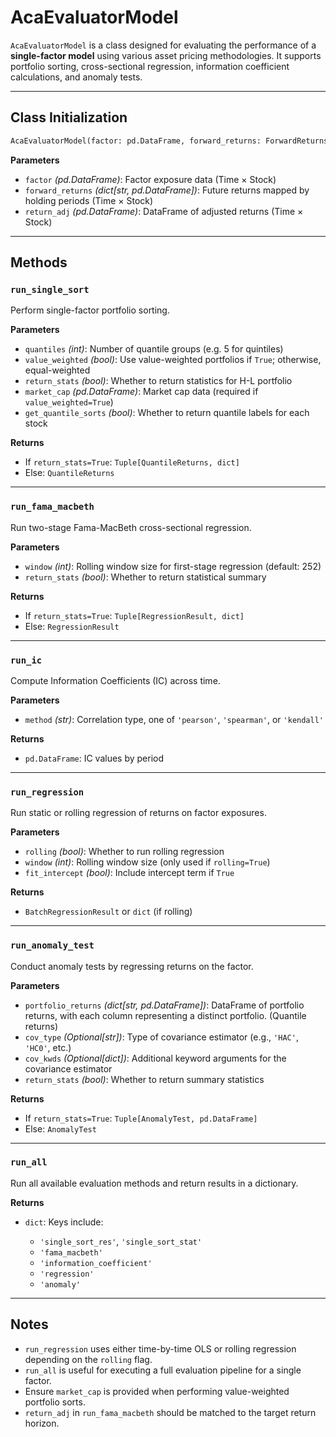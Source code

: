 # AcaEvaluatorModel

`AcaEvaluatorModel` is a class designed for evaluating the performance of a **single-factor model** using various asset pricing methodologies. It supports portfolio sorting, cross-sectional regression, information coefficient calculations, and anomaly tests.

---

## Class Initialization

```python
AcaEvaluatorModel(factor: pd.DataFrame, forward_returns: ForwardReturns, return_adj: pd.DataFrame)
````

**Parameters**

* `factor` *(pd.DataFrame)*: Factor exposure data (Time × Stock)
* `forward_returns` *(dict\[str, pd.DataFrame])*: Future returns mapped by holding periods (Time × Stock)
* `return_adj` *(pd.DataFrame)*: DataFrame of adjusted returns (Time × Stock)
---

## Methods

### `run_single_sort`

Perform single-factor portfolio sorting.

**Parameters**

* `quantiles` *(int)*: Number of quantile groups (e.g. 5 for quintiles)
* `value_weighted` *(bool)*: Use value-weighted portfolios if `True`; otherwise, equal-weighted
* `return_stats` *(bool)*: Whether to return statistics for H-L portfolio
* `market_cap` *(pd.DataFrame)*: Market cap data (required if `value_weighted=True`)
* `get_quantile_sorts` *(bool)*: Whether to return quantile labels for each stock

**Returns**

* If `return_stats=True`:
  `Tuple[QuantileReturns, dict]`
* Else:
  `QuantileReturns`

---

### `run_fama_macbeth`

Run two-stage Fama-MacBeth cross-sectional regression.

**Parameters**

* `window` *(int)*: Rolling window size for first-stage regression (default: 252)
* `return_stats` *(bool)*: Whether to return statistical summary

**Returns**

* If `return_stats=True`:
  `Tuple[RegressionResult, dict]`
* Else:
  `RegressionResult`

---

### `run_ic`

Compute Information Coefficients (IC) across time.

**Parameters**

* `method` *(str)*: Correlation type, one of `'pearson'`, `'spearman'`, or `'kendall'`

**Returns**

* `pd.DataFrame`: IC values by period

---

### `run_regression`

Run static or rolling regression of returns on factor exposures.

**Parameters**

* `rolling` *(bool)*: Whether to run rolling regression
* `window` *(int)*: Rolling window size (only used if `rolling=True`)
* `fit_intercept` *(bool)*: Include intercept term if `True`

**Returns**

* `BatchRegressionResult` or `dict` (if rolling)

---

### `run_anomaly_test`

Conduct anomaly tests by regressing returns on the factor.

**Parameters**

* `portfolio_returns` *(dict\[str, pd.DataFrame])*:  DataFrame of portfolio returns, with each column representing a distinct portfolio. (Quantile returns)
* `cov_type` *(Optional\[str])*: Type of covariance estimator (e.g., `'HAC'`, `'HC0'`, etc.)
* `cov_kwds` *(Optional\[dict])*: Additional keyword arguments for the covariance estimator
* `return_stats` *(bool)*: Whether to return summary statistics

**Returns**

* If `return_stats=True`:
  `Tuple[AnomalyTest, pd.DataFrame]`
* Else:
  `AnomalyTest`

---

### `run_all`

Run all available evaluation methods and return results in a dictionary.

**Returns**

* `dict`: Keys include:

  * `'single_sort_res'`, `'single_sort_stat'`
  * `'fama_macbeth'`
  * `'information_coefficient'`
  * `'regression'`
  * `'anomaly'`

---

## Notes

* `run_regression` uses either time-by-time OLS or rolling regression depending on the `rolling` flag.
* `run_all` is useful for executing a full evaluation pipeline for a single factor.
* Ensure `market_cap` is provided when performing value-weighted portfolio sorts.
* `return_adj` in `run_fama_macbeth` should be matched to the target return horizon.
